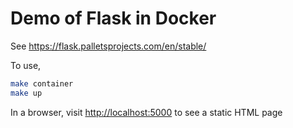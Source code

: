 # Demo of Flask in Docker

See <https://flask.palletsprojects.com/en/stable/>

To use,
```bash
make container
make up
```

In a browser, visit <http://localhost:5000> to see a static HTML page
